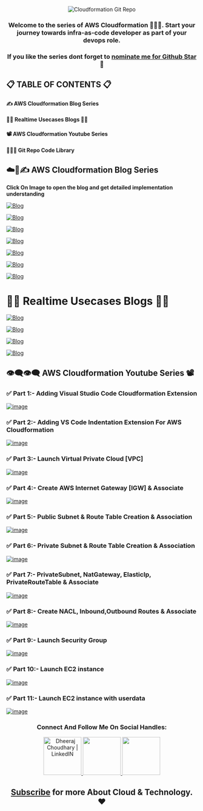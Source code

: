 <div align="center">

![Cloudformation Git Repo](https://user-images.githubusercontent.com/88716270/196915628-7561a07e-93d3-4fd3-a7ab-7f88a5bc9d9e.png)

### Welcome to the series of AWS Cloudformation 👨🏻‍💻. Start your journey towards infra-as-code developer as part of your devops role.

### If you like the series dont forget to [nominate me for Github Star](https://stars.github.com/nominate/) 🌟
</div>

## 📋 TABLE OF CONTENTS 📋
#### ✍ AWS Cloudformation Blog Series  
#### 👨‍💻 Realtime Usecases Blogs 👨‍💻  
#### 📽 AWS Cloudformation Youtube Series  
#### 👨🏻‍💻 Git Repo Code Library  

## ☁️🚀✍ AWS Cloudformation Blog Series  

**Click On Image to open the blog and get detailed implementation understanding**

[![Blog](https://dheeraj3choudhary.com/_next/image?url=https%3A%2F%2Fcdn.hashnode.com%2Fres%2Fhashnode%2Fimage%2Fupload%2Fv1650871205602%2F8ol1hIfye.png%3Fw%3D1600%26h%3D840%26fit%3Dcrop%26crop%3Dentropy%26auto%3Dcompress%2Cformat%26format%3Dwebp&w=1920&q=75)](https://dheeraj3choudhary.com/deploy-aws-cloudformation-template-using-aws-cli-or-create-virtual-private-cloud-internet-gateway-and-associate "Blog")

[![Blog](https://dheeraj3choudhary.com/_next/image?url=https%3A%2F%2Fcdn.hashnode.com%2Fres%2Fhashnode%2Fimage%2Fupload%2Fv1651394236637%2FoaRfquADc.png%3Fw%3D1600%26h%3D840%26fit%3Dcrop%26crop%3Dentropy%26auto%3Dcompress%2Cformat%26format%3Dwebp&w=1920&q=75)](https://dheeraj3choudhary.com/launch-aws-cloudformation-template-using-aws-cli-or-public-private-subnet-and-route-table-creation-and-association "Blog")

[![Blog](https://dheeraj3choudhary.com/_next/image?url=https%3A%2F%2Fcdn.hashnode.com%2Fres%2Fhashnode%2Fimage%2Fupload%2Fv1651332475786%2FS6u_6uqXF.png%3Fw%3D1600%26h%3D840%26fit%3Dcrop%26crop%3Dentropy%26auto%3Dcompress%2Cformat%26format%3Dwebp&w=1920&q=75)](https://dheeraj3choudhary.com/deploy-aws-cloudformation-template-using-aws-cli-or-create-private-subnetnat-gateway-elastic-ip-private-route-table-and-associate "Blog")

[![Blog](https://dheeraj3choudhary.com/_next/image?url=https%3A%2F%2Fcdn.hashnode.com%2Fres%2Fhashnode%2Fimage%2Fupload%2Fv1651676746650%2FKWYS0yzQq.png%3Fw%3D1600%26h%3D840%26fit%3Dcrop%26crop%3Dentropy%26auto%3Dcompress%2Cformat%26format%3Dwebp&w=1920&q=75)](https://dheeraj3choudhary.com/deploy-aws-cloudformation-templates-using-aws-cli-or-create-nacl-inbound-and-outbound-routes-security-group-and-associate-with-subnet "Blog")

[![Blog](https://dheeraj3choudhary.com/_next/image?url=https%3A%2F%2Fcdn.hashnode.com%2Fres%2Fhashnode%2Fimage%2Fupload%2Fv1651403912382%2FM-Ly0eFOJ.png%3Fw%3D1600%26h%3D840%26fit%3Dcrop%26crop%3Dentropy%26auto%3Dcompress%2Cformat%26format%3Dwebp&w=1920&q=75)](https://dheeraj3choudhary.com/deploy-aws-cloudformation-template-using-aws-cli-or-launch-ec2-with-security-group-and-user-data-and-mapping "Blog")

[![Blog](https://dheeraj3choudhary.com/_next/image?url=https%3A%2F%2Fcdn.hashnode.com%2Fres%2Fhashnode%2Fimage%2Fupload%2Fv1652024228217%2F0dilkJY6H.png%3Fw%3D1600%26h%3D840%26fit%3Dcrop%26crop%3Dentropy%26auto%3Dcompress%2Cformat%26format%3Dwebp&w=1920&q=75)](https://dheeraj3choudhary.com/deploy-aws-cloudformation-templates-using-aws-cli-or-launch-target-group-elastic-load-balancer-and-elb-listener "Blog")

[![Blog](https://dheeraj3choudhary.com/_next/image?url=https%3A%2F%2Fcdn.hashnode.com%2Fres%2Fhashnode%2Fimage%2Fupload%2Fv1656002397434%2FtoBdKfNao.png%3Fw%3D1600%26h%3D840%26fit%3Dcrop%26crop%3Dentropy%26auto%3Dcompress%2Cformat%26format%3Dwebp&w=1920&q=75)](https://dheeraj3choudhary.com/deploy-aws-cloudformation-templates-using-aws-cli-or-create-launch-configuration-along-with-security-group-and-autoscaling-group "Blog")

# 👨‍💻 Realtime Usecases Blogs 👨‍💻

[![Blog](https://dheeraj3choudhary.com/_next/image?url=https%3A%2F%2Fcdn.hashnode.com%2Fres%2Fhashnode%2Fimage%2Fupload%2Fv1652118859311%2Fa3Af8vEtT.png%3Fw%3D1600%26h%3D840%26fit%3Dcrop%26crop%3Dentropy%26auto%3Dcompress%2Cformat%26format%3Dwebp&w=1920&q=75)](https://dheeraj3choudhary.com/build-web-application-layer-with-aws-cloudformation-or-infra-as-code "Blog")

[![Blog](https://dheeraj3choudhary.com/_next/image?url=https%3A%2F%2Fcdn.hashnode.com%2Fres%2Fhashnode%2Fimage%2Fupload%2Fv1652602426961%2F-1ExZPo5hX.png%3Fw%3D1600%26h%3D840%26fit%3Dcrop%26crop%3Dentropy%26auto%3Dcompress%2Cformat%26format%3Dwebp&w=1920&q=75)](https://dheeraj3choudhary.com/schedule-automatic-detection-of-unused-aws-ebs-volumes-and-notify-or-aws-cloudformation-and-aws-cli "Blog")

[![Blog](https://dheeraj3choudhary.com/_next/image?url=https%3A%2F%2Fcdn.hashnode.com%2Fres%2Fhashnode%2Fimage%2Fupload%2Fv1652606566984%2FHeSRLvR9p.png%3Fw%3D1600%26h%3D840%26fit%3Dcrop%26crop%3Dentropy%26auto%3Dcompress%2Cformat%26format%3Dwebp&w=1920&q=75)](https://dheeraj3choudhary.com/schedule-automatic-detection-of-non-associated-aws-elastic-ips-in-aws-account-on-weekly-basis-and-notify-or-aws-cloudformation-and-aws-cli "Blog")

[![Blog](https://dheeraj3choudhary.com/_next/image?url=https%3A%2F%2Fcdn.hashnode.com%2Fres%2Fhashnode%2Fimage%2Fupload%2Fv1652621329627%2FlOIhAVYM0.png%3Fw%3D1600%26h%3D840%26fit%3Dcrop%26crop%3Dentropy%26auto%3Dcompress%2Cformat%26format%3Dwebp&w=1920&q=75)](https://dheeraj3choudhary.com/schedule-automatic-deregistration-of-aws-ami-on-weekly-basis-and-notify-or-aws-cloudformation-and-aws-cli "Blog")

## 👁‍🗨👁‍🗨 AWS Cloudformation Youtube Series 📽

### ✅ Part 1:- Adding Visual Studio Code Cloudformation Extension 

[![image](https://user-images.githubusercontent.com/88716270/197318831-7e79f529-c744-4b9a-9902-c1a285dd1fef.png)](https://www.youtube.com/watch?v=M5DOZZN1qmk "")

### ✅ Part 2:- Adding VS Code Indentation Extension For AWS Cloudformation

[![image](https://user-images.githubusercontent.com/88716270/197318896-8ac2ad13-0bc4-48fa-9c8a-34a73b2c0423.png)](https://www.youtube.com/watch?v=8NB9unLpWwI "")

### ✅ Part 3:- Launch Virtual Private Cloud [VPC]

[![image](https://user-images.githubusercontent.com/88716270/197318944-9c828cb2-5478-41b8-a57b-c47629a1f3fb.png)](https://www.youtube.com/watch?v=8DGRXJGueUg "")

### ✅ Part 4:- Create AWS Internet Gateway [IGW] & Associate

[![image](https://user-images.githubusercontent.com/88716270/197318956-6dbbf28f-8c83-480b-b541-17e7913ae962.png)](https://www.youtube.com/watch?v=5Q1MdzvIOMw "")

### ✅ Part 5:- Public Subnet & Route Table Creation & Association

[![image](https://user-images.githubusercontent.com/88716270/197318970-2b607dde-5e1f-4132-ba6a-b61e9e8fc628.png)](https://www.youtube.com/watch?v=zJsN3kYGPgA "")

### ✅ Part 6:- Private Subnet & Route Table Creation & Association

[![image](https://user-images.githubusercontent.com/88716270/197318995-7df06747-46f1-4aa0-b4ed-498119691922.png)](https://www.youtube.com/watch?v=xY6pLKr3pF0 "")

### ✅ Part 7:- PrivateSubnet, NatGateway, ElasticIp, PrivateRouteTable & Associate

[![image](https://user-images.githubusercontent.com/88716270/197319011-c9e7fa7a-0221-4cbb-98b4-dd1748bbe6a7.png)](https://www.youtube.com/watch?v=pzZz0ayZkxA "")

### ✅ Part 8:- Create NACL, Inbound,Outbound Routes & Associate

[![image](https://user-images.githubusercontent.com/88716270/197319072-6712c8d7-a91a-4100-b8a2-bf2a5161f091.png)](https://www.youtube.com/watch?v=Ip6w_bP7uwU "")

### ✅ Part 9:- Launch Security Group

[![image](https://user-images.githubusercontent.com/88716270/197319081-83f5040a-e8d5-40f5-a649-cc00ebf7df54.png)](https://www.youtube.com/watch?v=rrAXD8X40cQ "")

### ✅ Part 10:- Launch EC2 instance

[![image](https://user-images.githubusercontent.com/88716270/197319109-08bf866c-5a35-43a7-9277-2c7f278ecd2e.png)](https://www.youtube.com/watch?v=UJrh7sJ6oSU "")

### ✅ Part 11:- Launch EC2 instance with userdata

[![image](https://user-images.githubusercontent.com/88716270/197319174-ca7cbd0b-517e-49c9-b86e-0740443994dd.png)](https://www.youtube.com/watch?v=8teSEJTocnc "")

<div align="center">

### Connect And Follow Me On Social Handles:

<a href="https://www.linkedin.com/in/dheeraj-choudhary/" target="_blank">
  <img height="100" alt="Dheeraj Choudhary | LinkedIN"  src="https://user-images.githubusercontent.com/60597290/152035581-a7c6c0c3-65c3-4160-89c0-e90ddc1e8d4e.png"/>
</a> 

<a href="https://www.youtube.com/channel/UCFiAytcPIlbvvVc7yHKxkMg">
    <img height="100" src="https://user-images.githubusercontent.com/60597290/152035929-b7f75d38-e1c2-4325-a97e-7b934b8534e2.png" />
</a>  

<a href="https://twitter.com/DheerajC30">
    <img height="100" src="https://user-images.githubusercontent.com/60597290/152035696-80cad2ec-b4dd-4552-88e6-b6b466124f5b.png" />
</a>  

## [Subscribe](https://www.youtube.com/channel/UCFiAytcPIlbvvVc7yHKxkMg/videos) for more About Cloud & Technology. ❤
</div>
